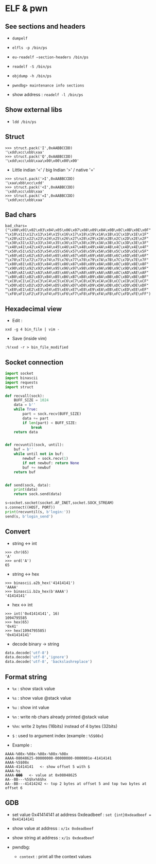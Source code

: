 # ELF & pwn

## See sections and headers

- `dumpelf`
- `elfls -p /bin/ps`
- `eu-readelf –section-headers /bin/ps`
- `readelf -S /bin/ps`
- `objdump -h /bin/ps`
- `pwndbg> maintenance info sections`

- show address : `readelf -l /bin/ps`

## Show external libs

- `ldd /bin/ps`

## Struct

```
>>> struct.pack('I',0xAABBCCDD)
'\xdd\xcc\xbb\xaa'
>>> struct.pack('Q',0xAABBCCDD)
'\xdd\xcc\xbb\xaa\x00\x00\x00\x00'
```

- Little indian '<' / big Indian '>' / native '='
```
>>> struct.pack('>I',0xAABBCCDD)
'\xaa\xbb\xcc\xdd'
>>> struct.pack('<I',0xAABBCCDD)
'\xdd\xcc\xbb\xaa'
>>> struct.pack('=I',0xAABBCCDD)
'\xdd\xcc\xbb\xaa'
```

## Bad chars 

```
bad_chars=("\x00\x01\x02\x03\x04\x05\x06\x07\x08\x09\x0A\x0B\x0C\x0D\x0E\x0F"
"\x10\x11\x12\x13\x14\x15\x16\x17\x18\x19\x1A\x1B\x1C\x1D\x1E\x1F"
"\x20\x21\x22\x23\x24\x25\x26\x27\x28\x29\x2A\x2B\x2C\x2D\x2E\x2F"
"\x30\x31\x32\x33\x34\x35\x36\x37\x38\x39\x3A\x3B\x3C\x3D\x3E\x3F"
"\x40\x41\x42\x43\x44\x45\x46\x47\x48\x49\x4A\x4B\x4C\x4D\x4E\x4F"
"\x50\x51\x52\x53\x54\x55\x56\x57\x58\x59\x5A\x5B\x5C\x5D\x5E\x5F"
"\x60\x61\x62\x63\x64\x65\x66\x67\x68\x69\x6A\x6B\x6C\x6D\x6E\x6F"
"\x70\x71\x72\x73\x74\x75\x76\x77\x78\x79\x7A\x7B\x7C\x7D\x7E\x7F"
"\x80\x81\x82\x83\x84\x85\x86\x87\x88\x89\x8A\x8B\x8C\x8D\x8E\x8F"
"\x90\x91\x92\x93\x94\x95\x96\x97\x98\x99\x9A\x9B\x9C\x9D\x9E\x9F"
"\xA0\xA1\xA2\xA3\xA4\xA5\xA6\xA7\xA8\xA9\xAA\xAB\xAC\xAD\xAE\xAF"
"\xB0\xB1\xB2\xB3\xB4\xB5\xB6\xB7\xB8\xB9\xBA\xBB\xBC\xBD\xBE\xBF"
"\xC0\xC1\xC2\xC3\xC4\xC5\xC6\xC7\xC8\xC9\xCA\xCB\xCC\xCD\xCE\xCF"
"\xD0\xD1\xD2\xD3\xD4\xD5\xD6\xD7\xD8\xD9\xDA\xDB\xDC\xDD\xDE\xDF"
"\xE0\xE1\xE2\xE3\xE4\xE5\xE6\xE7\xE8\xE9\xEA\xEB\xEC\xED\xEE\xEF"
"\xF0\xF1\xF2\xF3\xF4\xF5\xF6\xF7\xF8\xF9\xFA\xFB\xFC\xFD\xFE\xFF")
```

## Hexadecimal view

- Edit : 
```
xxd -g 4 bin_file | vim -
```

- Save (inside vim)
```
:%!xxd -r > bin_file_modified
```

## Socket connection

```python
import socket
import binascii
import requests
import struct

def recvall(sock):
    BUFF_SIZE = 1024
    data = b''
    while True:
        part = sock.recv(BUFF_SIZE)
        data += part
        if len(part) < BUFF_SIZE:
            break
    return data


def recvuntil(sock, until):
    buf = b''
    while until not in buf:
        newbuf = sock.recv(1)
        if not newbuf: return None
        buf += newbuf
    return buf


def send(sock, data):
    print(data)
    return sock.send(data)

s=socket.socket(socket.AF_INET,socket.SOCK_STREAM)
s.connect((HOST, PORT))
print(recvuntil(s, b'login:'))
send(s, b'login_send')
```

## Convert 

- string <-> int
```
>>> chr(65)
'A'
>>> ord('A')
65
```

- string <-> hex
```
>>> binascii.a2b_hex('41414141')
'AAAA'
>>> binascii.b2a_hex(b'AAAA')
'41414141'
```

- hex <-> int
```
>>> int('0x41414141', 16)
1094795585
>>> hex(65)
'0x41'
>>> hex(1094795585)
'0x41414141'
```

- decode binary -> string
```python
data.decode('utf-8')
data.decode('utf-8','ignore')
data.decode('utf-8', 'backslashreplace')
```

## Format string

- `%x` : show stack value
- `%s` : show value @stack value
- `%u` : show int value
- `%n` : write nb chars already printed @stack value
- `%hn`: write 2 bytes (16bits) instead of 4 bytes (32bits)

- `$` : used to argument index (example : `%5$08x`)

- Example : 
```
AAAA-%08x-%08x-%08x-%08x-%08x
AAAA-08048625-00000000-00000000-0000001e-41414141
AAAA-%5$08x
AAAA-41414141   <- show offset 5 with $
AAAA-%s
AAAA-���   <- value at 0x08048625
AA--BB---%5$hx%6$hx
AA--BB---41414242 <- top 2 bytes at offset 5 and top two bytes at offset 6
```

## GDB

- set value 0x41414141 at address 0xdeadbeef : `set {int}0xdeadbeef = 0x41414141`
- show value at address : `x/1x 0xdeadbeef`
- show string at address : `x/1s 0xdeadbeef`

- pwndbg: 
  - `context` : print all the context values
